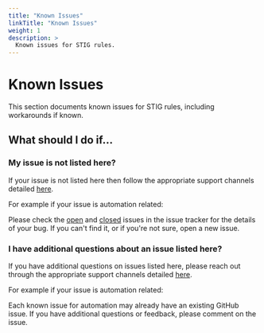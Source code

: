 ```yaml
---
title: "Known Issues"
linkTitle: "Known Issues"
weight: 1
description: >
  Known issues for STIG rules.
---
```

# Known Issues
This section documents known issues for STIG rules, including workarounds if known.

## What should I do if...

### My issue is not listed here?
If your issue is not listed here then follow the appropriate support channels detailed [here](/docs/support/).

For example if your issue is automation related:  

Please check the [open](https://github.com/vmware/dod-compliance-and-automation/issues) and [closed](https://github.com/vmware/dod-compliance-and-automation/issues?q=is%3Aissue+is%3Aclosed) issues in the issue tracker for the details of your bug. If you can't find it, or if you're not sure, open a new issue.  

### I have additional questions about an issue listed here?
If you have additional questions on issues listed here, please reach out through the appropriate support channels detailed [here](/docs/support/).  

For example if your issue is automation related:  

Each known issue for automation may already have an existing GitHub issue. If you have additional questions or feedback, please comment on the issue.  
